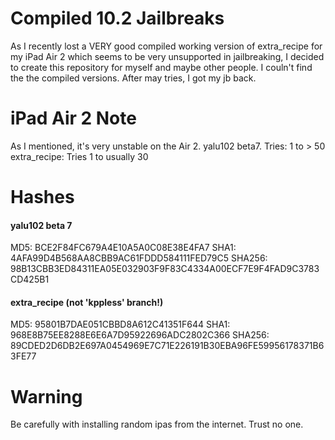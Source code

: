 # Compiled 10.2 Jailbreaks 
As I recently lost a VERY good compiled working version of extra_recipe for my iPad Air 2 which seems to be very unsupported in jailbreaking, I decided to create this repository for myself and maybe other people. I couln't find the the compiled versions. After may tries, I got my jb back. 

# iPad Air 2 Note
As I mentioned, it's very unstable on the Air 2. 
yalu102 beta7. Tries: 1 to > 50   
extra_recipe: Tries 1 to usually 30

# Hashes
#### yalu102 beta 7
MD5: BCE2F84FC679A4E10A5A0C08E38E4FA7
SHA1: 4AFA99D4B568AA8CBB9AC61FDDD584111FED79C5
SHA256: 98B13CBB3ED84311EA05E032903F9F83C4334A00ECF7E9F4FAD9C3783CD425B1

#### extra_recipe (not 'kppless' branch!)
MD5: 95801B7DAE051CBBD8A612C41351F644
SHA1: 968E8B75EE8288E6E6A7D95922696ADC2802C366
SHA256: 89CDED2D6DB2E697A0454969E7C71E226191B30EBA96FE59956178371B63FE77

# Warning
Be carefully with installing random ipas from the internet. Trust no one. 